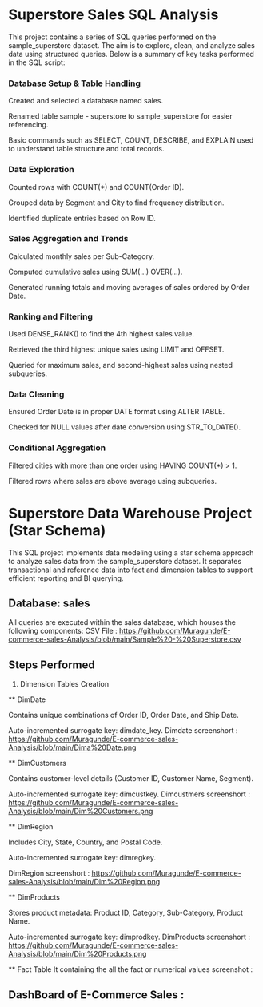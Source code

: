 # Superstore Sales SQL Analysis
This project contains a series of SQL queries performed on the sample_superstore dataset. The aim is to explore, clean, and analyze sales data using structured queries. Below is a summary of key tasks performed in the SQL script:

### Database Setup & Table Handling
Created and selected a database named sales.

Renamed table sample - superstore to sample_superstore for easier referencing.

Basic commands such as SELECT, COUNT, DESCRIBE, and EXPLAIN used to understand table structure and total records.

### Data Exploration
Counted rows with COUNT(*) and COUNT(Order ID).

Grouped data by Segment and City to find frequency distribution.

Identified duplicate entries based on Row ID.

### Sales Aggregation and Trends
Calculated monthly sales per Sub-Category.

Computed cumulative sales using SUM(...) OVER(...).

Generated running totals and moving averages of sales ordered by Order Date.

### Ranking and Filtering
Used DENSE_RANK() to find the 4th highest sales value.

Retrieved the third highest unique sales using LIMIT and OFFSET.

Queried for maximum sales, and second-highest sales using nested subqueries.

### Data Cleaning
Ensured Order Date is in proper DATE format using ALTER TABLE.

Checked for NULL values after date conversion using STR_TO_DATE().

### Conditional Aggregation
Filtered cities with more than one order using HAVING COUNT(*) > 1.

Filtered rows where sales are above average using subqueries.


# Superstore Data Warehouse Project (Star Schema)
This SQL project implements data modeling using a star schema approach to analyze sales data from the sample_superstore dataset. It separates transactional and reference data into fact and dimension tables to support efficient reporting and BI querying.

## Database: sales
All queries are executed within the sales database, which houses the following components:
CSV File : https://github.com/Muragunde/E-commerce-sales-Analysis/blob/main/Sample%20-%20Superstore.csv

## Steps Performed
1. Dimension Tables Creation

** DimDate

Contains unique combinations of Order ID, Order Date, and Ship Date.

Auto-incremented surrogate key: dimdate_key.
Dimdate screenshort : https://github.com/Muragunde/E-commerce-sales-Analysis/blob/main/Dima%20Date.png

** DimCustomers

Contains customer-level details (Customer ID, Customer Name, Segment).

Auto-incremented surrogate key: dimcustkey.
Dimcustmers screenshort : https://github.com/Muragunde/E-commerce-sales-Analysis/blob/main/Dim%20Customers.png

** DimRegion

Includes City, State, Country, and Postal Code.

Auto-incremented surrogate key: dimregkey.

DimRegion screenshort : https://github.com/Muragunde/E-commerce-sales-Analysis/blob/main/Dim%20Region.png

** DimProducts

Stores product metadata: Product ID, Category, Sub-Category, Product Name.

Auto-incremented surrogate key: dimprodkey.
DimProducts screenshort : https://github.com/Muragunde/E-commerce-sales-Analysis/blob/main/Dim%20Products.png

** Fact Table 
It containing the all the fact or numerical values
screenshot : 

## DashBoard of E-Commerce Sales :
